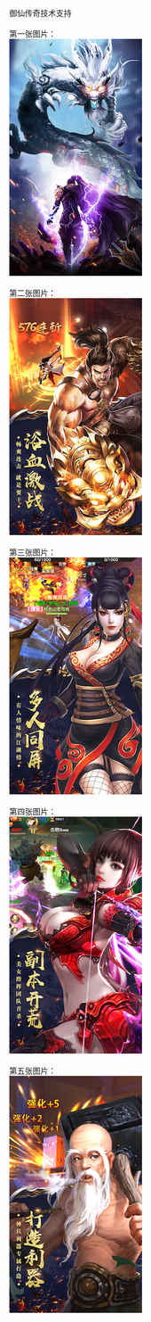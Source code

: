 御仙传奇技术支持</br></br>
第一张图片：</br>
![](https://github.com/chao9stel/chao9/blob/yxcq/1.jpg?raw=true)</br></br>
第二张图片：</br>
![](https://github.com/chao9stel/chao9/blob/yxcq/2.jpg?raw=true)</br></br>
第三张图片：</br>
![](https://github.com/chao9stel/chao9/blob/yxcq/3.jpg?raw=true)</br></br>
第四张图片：</br>
![](https://github.com/chao9stel/chao9/blob/yxcq/4.jpg?raw=true)</br></br>
第五张图片：</br>
![](https://github.com/chao9stel/chao9/blob/yxcq/5.jpg?raw=true)</br></br>
